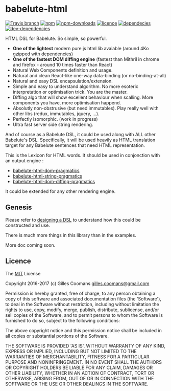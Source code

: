 # babelute-html

[![Travis branch](https://img.shields.io/travis/nomocas/async-aggregator/master.svg)](https://travis-ci.org/nomocas/babelute-html-lexicon)
[![npm](https://img.shields.io/npm/v/babelute-html-lexicon.svg)]()
[![npm-downloads](https://img.shields.io/npm/dm/babelute-html-lexicon.svg)]()
[![licence](https://img.shields.io/npm/l/babelute-html-lexicon.svg)]()
[![dependecies](https://img.shields.io/david/nomocas/babelute-html-lexicon.svg)]()
[![dev-dependencies](https://img.shields.io/david/dev/nomocas/babelute-html-lexicon.svg)]()

HTML DSL for Babelute. So simple, so powerful.

- __One of the lightest__ modern pure js html lib avaiable (around 4Ko gzipped with dependencies) 
- __One of the fastest DOM diffing engine__ (fastest than Mithril in chrome and firefox - around 10 times faster than React)
- Natural Web Components definition and usage.
- Natural and clean React-like one-way data-binding (or no-binding-at-all)
- Natural and easy DSL encapsulation/extension.
- Simple and easy to understand algorithm. No more esoteric interpretation or optimisation trick. You are the master.
- Diffing algo that will show excellent behaviour when scalling. More components you have, more optimisation happend.
- Absolutly non-obstrusive (but need immutables). Play really well with other libs (redux, immutables, jquery, ...).
- Perfectly isomorphic. (work in progress)
- Ultra fast server side string rendering.

And of course as a Babelute DSL, it could be used along with ALL other Babelute's DSL. 
Specifically, it will be used heavily as HTML translation target for any Babelute sentences that need HTML representation.

This is the Lexicon for HTML words. It should be used in conjonction with an output engine :
- [babelute-html-dom-pragmatics](https://github.com/nomocas/babelute-html-dom-pragmatics)
- [babelute-html-string-pragmatics](https://github.com/nomocas/babelute-html-string-pragmatics)
- [babelute-html-dom-diffing-pragmatics](https://github.com/nomocas/babelute-html-dom-diffing-pragmatics)

It could be extended for any other rendering engine.

## Genesis

Please refer to [designing a DSL](https://github.com/nomocas/babelute/blob/master/manual/designing-dsl.md) to understand how this could be constructed and use.

There is much more things in this library than in the examples.

More doc coming soon.

## Licence

The [MIT](http://opensource.org/licenses/MIT) License

Copyright 2016-2017 (c) Gilles Coomans <gilles.coomans@gmail.com>

Permission is hereby granted, free of charge, to any person obtaining a copy of this software and associated documentation files (the 'Software'), to deal in the Software without restriction, including without limitation the rights to use, copy, modify, merge, publish, distribute, sublicense, and/or sell copies of the Software, and to permit persons to whom the Software is furnished to do so, subject to the following conditions:

The above copyright notice and this permission notice shall be included in all copies or substantial portions of the Software.

THE SOFTWARE IS PROVIDED 'AS IS', WITHOUT WARRANTY OF ANY KIND, EXPRESS OR IMPLIED, INCLUDING BUT NOT LIMITED TO THE WARRANTIES OF MERCHANTABILITY, FITNESS FOR A PARTICULAR PURPOSE AND NONINFRINGEMENT. IN NO EVENT SHALL THE AUTHORS OR COPYRIGHT HOLDERS BE LIABLE FOR ANY CLAIM, DAMAGES OR OTHER LIABILITY, WHETHER IN AN ACTION OF CONTRACT, TORT OR OTHERWISE, ARISING FROM, OUT OF OR IN CONNECTION WITH THE SOFTWARE OR THE USE OR OTHER DEALINGS IN THE SOFTWARE.
